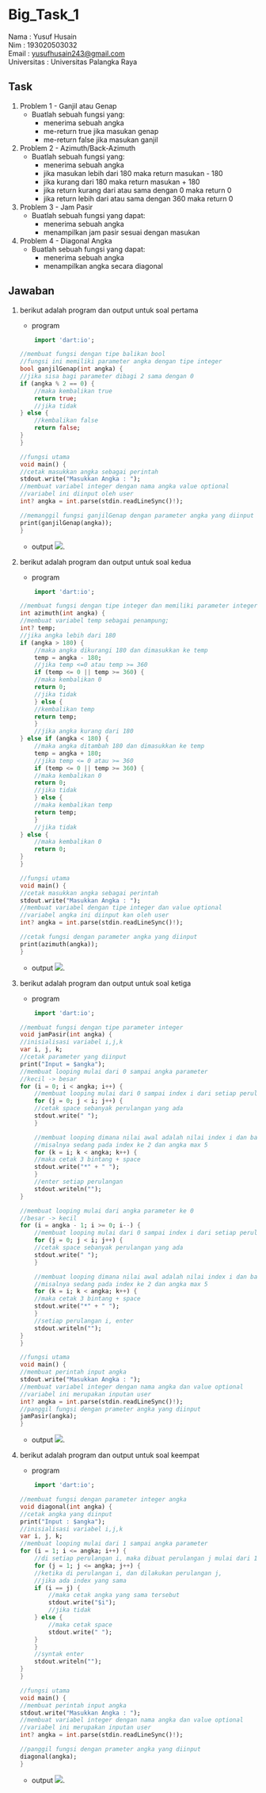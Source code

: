 # Big_Task_1

Nama : Yusuf Husain <br>
Nim : 193020503032 <br>
Email : yusufhusain243@gmail.com <br>
Universitas : Universitas Palangka Raya

## Task

1. Problem 1 - Ganjil atau Genap
   - Buatlah sebuah fungsi yang:
     - menerima sebuah angka
     - me-return true jika masukan genap
     - me-return false jika masukan ganjil
2. Problem 2 - Azimuth/Back-Azimuth
   - Buatlah sebuah fungsi yang:
     - menerima sebuah angka
     - jika masukan lebih dari 180 maka return masukan - 180
     - jika kurang dari 180 maka return masukan + 180
     - jika return kurang dari atau sama dengan 0 maka return 0
     - jika return lebih dari atau sama dengan 360 maka return 0
3. Problem 3 - Jam Pasir
   - Buatlah sebuah fungsi yang dapat:
     - menerima sebuah angka
     - menampilkan jam pasir sesuai dengan masukan
4. Problem 4 - Diagonal Angka
   - Buatlah sebuah fungsi yang dapat:
     - menerima sebuah angka
     - menampilkan angka secara diagonal

## Jawaban

1. berikut adalah program dan output untuk soal pertama

   - program

   ```dart
       import 'dart:io';

   //membuat fungsi dengan tipe balikan bool
   //fungsi ini memiliki parameter angka dengan tipe integer
   bool ganjilGenap(int angka) {
   //jika sisa bagi parameter dibagi 2 sama dengan 0
   if (angka % 2 == 0) {
       //maka kembalikan true
       return true;
       //jika tidak
   } else {
       //kembalikan false
       return false;
   }
   }

   //fungsi utama
   void main() {
   //cetak masukkan angka sebagai perintah
   stdout.write("Masukkan Angka : ");
   //membuat variabel integer dengan nama angka value optional
   //variabel ini diinput oleh user
   int? angka = int.parse(stdin.readLineSync()!);

   //memanggil fungsi ganjilGenap dengan parameter angka yang diinput user
   print(ganjilGenap(angka));
   }

   ```

   - output
    ![](https://github.com/YusufHusain243/Flutter_Yusuf-Husain/blob/main/big_task_1/screenshots/output_problem1.jpeg).

2. berikut adalah program dan output untuk soal kedua

   - program

   ```dart
       import 'dart:io';

   //membuat fungsi dengan tipe integer dan memiliki parameter integer angka
   int azimuth(int angka) {
   //membuat variabel temp sebagai penampung;
   int? temp;
   //jika angka lebih dari 180
   if (angka > 180) {
       //maka angka dikurangi 180 dan dimasukkan ke temp
       temp = angka - 180;
       //jika temp <=0 atau temp >= 360
       if (temp <= 0 || temp >= 360) {
       //maka kembalikan 0
       return 0;
       //jika tidak
       } else {
       //kembalikan temp
       return temp;
       }
       //jika angka kurang dari 180
   } else if (angka < 180) {
       //maka angka ditambah 180 dan dimasukkan ke temp
       temp = angka + 180;
       //jika temp <= 0 atau >= 360
       if (temp <= 0 || temp >= 360) {
       //maka kembalikan 0
       return 0;
       //jika tidak
       } else {
       //maka kembalikan temp
       return temp;
       }
       //jika tidak
   } else {
       //maka kembalikan 0
       return 0;
   }
   }

   //fungsi utama
   void main() {
   //cetak masukkan angka sebagai perintah
   stdout.write("Masukkan Angka : ");
   //membuat variabel dengan tipe integer dan value optional
   //variabel angka ini diinput kan oleh user
   int? angka = int.parse(stdin.readLineSync()!);

   //cetak fungsi dengan parameter angka yang diinput
   print(azimuth(angka));
   }

   ```

   - output
    ![](https://github.com/YusufHusain243/Flutter_Yusuf-Husain/blob/main/big_task_1/screenshots/output_problem2.jpeg).

3. berikut adalah program dan output untuk soal ketiga

   - program

   ```dart
       import 'dart:io';

   //membuat fungsi dengan tipe parameter integer
   void jamPasir(int angka) {
   //inisialisasi variabel i,j,k
   var i, j, k;
   //cetak parameter yang diinput
   print("Input = $angka");
   //membuat looping mulai dari 0 sampai angka parameter
   //kecil -> besar
   for (i = 0; i < angka; i++) {
       //membuat looping mulai dari 0 sampai index i dari setiap perulangan i
       for (j = 0; j < i; j++) {
       //cetak space sebanyak perulangan yang ada
       stdout.write(" ");
       }

       //membuat looping dimana nilai awal adalah nilai index i dan batas max adalah angka
       //misalnya sedang pada index ke 2 dan angka max 5
       for (k = i; k < angka; k++) {
       //maka cetak 3 bintang + space
       stdout.write("*" + " ");
       }
       //enter setiap perulangan
       stdout.writeln("");
   }

   //membuat looping mulai dari angka parameter ke 0
   //besar -> kecil
   for (i = angka - 1; i >= 0; i--) {
       //membuat looping mulai dari 0 sampai index i dari setiap perulangan i
       for (j = 0; j < i; j++) {
       //cetak space sebanyak perulangan yang ada
       stdout.write(" ");
       }

       //membuat looping dimana nilai awal adalah nilai index i dan batas max adalah angka
       //misalnya sedang pada index ke 2 dan angka max 5
       for (k = i; k < angka; k++) {
       //maka cetak 3 bintang + space
       stdout.write("*" + " ");
       }
       //setiap perulangan i, enter
       stdout.writeln("");
   }
   }

   //fungsi utama
   void main() {
   //membuat perintah input angka
   stdout.write("Masukkan Angka : ");
   //membuat variabel integer dengan nama angka dan value optional
   //variabel ini merupakan inputan user
   int? angka = int.parse(stdin.readLineSync()!);
   //panggil fungsi dengan prameter angka yang diinput
   jamPasir(angka);
   }

   ```

   - output
    ![](https://github.com/YusufHusain243/Flutter_Yusuf-Husain/blob/main/big_task_1/screenshots/output_problem3.jpeg).

4. berikut adalah program dan output untuk soal keempat

   - program

   ```dart
       import 'dart:io';

   //membuat fungsi dengan parameter integer angka
   void diagonal(int angka) {
   //cetak angka yang diinput
   print("Input : $angka");
   //inisialisasi variabel i,j,k
   var i, j, k;
   //membuat looping mulai dari 1 sampai angka parameter
   for (i = 1; i <= angka; i++) {
       //di setiap perulangan i, maka dibuat perulangan j mulai dari 1 sampai angka parameter
       for (j = 1; j <= angka; j++) {
       //ketika di perulangan i, dan dilakukan perulangan j,
       //jika ada index yang sama
       if (i == j) {
           //maka cetak angka yang sama tersebut
           stdout.write("$i");
           //jika tidak
       } else {
           //maka cetak space
           stdout.write(" ");
       }
       }
       //syntak enter
       stdout.writeln("");
   }
   }

   //fungsi utama
   void main() {
   //membuat perintah input angka
   stdout.write("Masukkan Angka : ");
   //membuat variabel integer dengan nama angka dan value optional
   //variabel ini merupakan inputan user
   int? angka = int.parse(stdin.readLineSync()!);

   //panggil fungsi dengan prameter angka yang diinput
   diagonal(angka);
   }

   ```

   - output
    ![](https://github.com/YusufHusain243/Flutter_Yusuf-Husain/blob/main/big_task_1/screenshots/output_problem4.jpeg).
